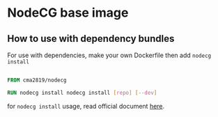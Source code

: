 # NodeCG base image

## How to use with dependency bundles

For use with dependencies, make your own Dockerfile then add `nodecg install`

```Dockerfile

FROM cma2819/nodecg

RUN nodecg install nodecg install [repo] [--dev]

```

for `nodecg install` usage, read official document [here](https://www.nodecg.dev/docs/installing#installing-bundles).
